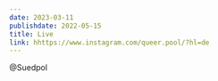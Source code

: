 ```yaml
---
date: 2023-03-11
publishdate: 2022-05-15
title: Live
link: hhttps://www.instagram.com/queer.pool/?hl=de
---
```

@Suedpol
